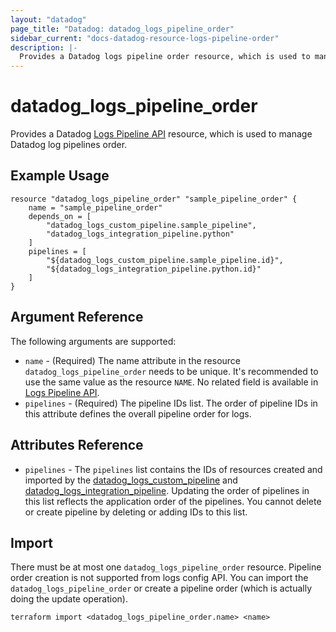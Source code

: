 ```yaml
---
layout: "datadog"
page_title: "Datadog: datadog_logs_pipeline_order"
sidebar_current: "docs-datadog-resource-logs-pipeline-order"
description: |-
  Provides a Datadog logs pipeline order resource, which is used to manage the order of log pipelines.
---
```


# datadog_logs_pipeline_order

Provides a Datadog [Logs Pipeline API](https://docs.datadoghq.com/api/v1/logs-pipelines/) resource, which is used to manage Datadog log pipelines order.


## Example Usage

```hcl
resource "datadog_logs_pipeline_order" "sample_pipeline_order" {
    name = "sample_pipeline_order"
    depends_on = [
        "datadog_logs_custom_pipeline.sample_pipeline",
        "datadog_logs_integration_pipeline.python"
    ]
    pipelines = [
        "${datadog_logs_custom_pipeline.sample_pipeline.id}",
        "${datadog_logs_integration_pipeline.python.id}"
    ]
}
```

## Argument Reference

The following arguments are supported:

* `name` - (Required) The name attribute in the resource `datadog_logs_pipeline_order` needs to be unique. It's recommended to use the same value as the resource `NAME`.
No related field is available in  [Logs Pipeline API](https://docs.datadoghq.com/api/v1/logs-pipelines/#get-pipeline-orderr).
* `pipelines` - (Required) The pipeline IDs list. The order of pipeline IDs in this attribute defines the overall pipeline order for logs.

## Attributes Reference

* `pipelines` - The `pipelines` list contains the IDs of resources created and imported by the
[datadog_logs_custom_pipeline](logs_custom_pipeline.html#datadog_logs_custom_pipeline) and
[datadog_logs_integration_pipeline](logs_integration_pipeline.html#datadog_logs_integration_pipeline).
Updating the order of pipelines in this list reflects the application order of the pipelines. You cannot delete or create pipeline by deleting or adding IDs to this list.

## Import

There must be at most one `datadog_logs_pipeline_order` resource. Pipeline order creation is not supported from logs config API.
You can import the `datadog_logs_pipeline_order` or create a pipeline order (which is actually doing the update operation).

```
terraform import <datadog_logs_pipeline_order.name> <name>
```
